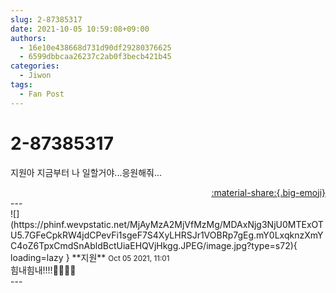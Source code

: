 ```yaml
---
slug: 2-87385317
date: 2021-10-05 10:59:08+09:00
authors:
  - 16e10e438668d731d90df29280376625
  - 6599dbbcaa26237c2ab0f3becb421b45
categories:
  - Jiwon
tags:
  - Fan Post
---
```


# 2-87385317

<div class="post-container" markdown="1">
<div class="content-container md-sidebar__scrollwrap" markdown="1">

지원아 지금부터 나 일할거야...응원해줘...

</div>
</div>

<div style="text-align: right;" markdown="1">
<a href="https://weverse.io/fromis9/fanpost/2-87385317" style="text-align: right;">:material-share:{.big-emoji}</a>
</div>
---

<div class="comments-container md-sidebar__scrollwrap" markdown="1">
<div class="comment" markdown="1">
<div class='id-container' markdown="1">
![](https://phinf.wevpstatic.net/MjAyMzA2MjVfMzMg/MDAxNjg3NjU0MTExOTU5.7GFeCpkRW4jdCPevFi1sgeF7S4XyLHRSJr1VOBRp7gEg.mY0LxqknzXmYC4oZ6TpxCmdSnAbldBctUiaEHQVjHkgg.JPEG/image.jpg?type=s72){ loading=lazy }
**<span class="artist">지원</span>** <small>Oct 05 2021, 11:01</small><br>
</div>
<div class='comment-body' markdown="1">
힘내힘내!!!!💪💪💪💪
</div>
</div>
</div>
---
